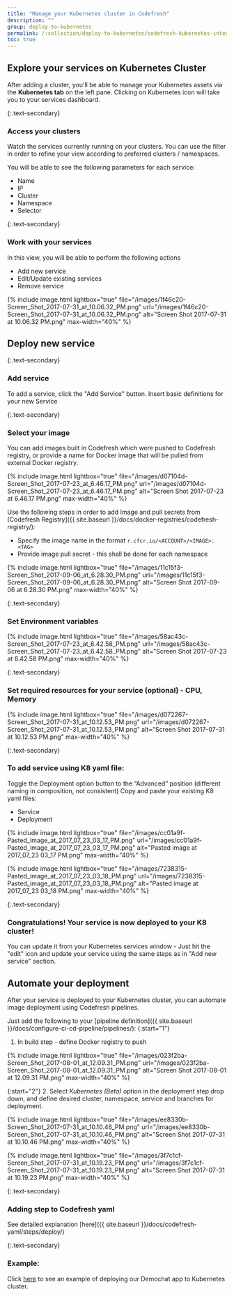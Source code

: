 ```yaml
---
title: "Manage your Kubernetes cluster in Codefresh"
description: ""
group: deploy-to-kubernetes
permalink: /:collection/deploy-to-kubernetes/codefresh-kubernetes-integration-beta/
toc: true
---
```

  
## Explore your services on Kubernetes Cluster
After adding a cluster, you'll be able to manage your Kubernetes assets via the **Kubernetes tab** on the left pane. Clicking on Kubernetes icon will take you to your services dashboard.

{:.text-secondary}
### Access your clusters
Watch the services currently running on your clusters. You can use the filter in order to refine your view according to preferred clusters / namespaces.

You will be able to see the following parameters for each service:
* Name
* IP
* Cluster
* Namespace
* Selector

{:.text-secondary}
### Work with your services
In this view, you will be able to perform the following actions
* Add new service
* Edit/Update existing services
* Remove service

{% include image.html 
lightbox="true" 
file="/images/1f46c20-Screen_Shot_2017-07-31_at_10.06.32_PM.png" 
url="/images/1f46c20-Screen_Shot_2017-07-31_at_10.06.32_PM.png" 
alt="Screen Shot 2017-07-31 at 10.06.32 PM.png" 
max-width="40%" 
%}

## Deploy new service

{:.text-secondary}
### Add service
To add a service, click the "Add Service" button.
Insert basic definitions for your new Service

{:.text-secondary}
### Select your image
You can add images built in Codefresh which were pushed to Codefresh registry, or provide a name for Docker image that will be pulled from external Docker registry.

{% include image.html 
lightbox="true" 
file="/images/d07104d-Screen_Shot_2017-07-23_at_6.46.17_PM.png" 
url="/images/d07104d-Screen_Shot_2017-07-23_at_6.46.17_PM.png" 
alt="Screen Shot 2017-07-23 at 6.46.17 PM.png" 
max-width="40%" 
%}

Use the following steps in order to add Image and pull secrets from [Codefresh Registry]({{ site.baseurl }}/docs/docker-registries/codefresh-registry/):
* Specify the image name in the format `r.cfcr.io/<ACCOUNT>/<IMAGE>:<TAG>`
* Provide image pull secret - this shall be done for each namespace

{% include image.html 
lightbox="true" 
file="/images/11c15f3-Screen_Shot_2017-09-06_at_6.28.30_PM.png" 
url="/images/11c15f3-Screen_Shot_2017-09-06_at_6.28.30_PM.png" 
alt="Screen Shot 2017-09-06 at 6.28.30 PM.png" 
max-width="40%" 
%}

{:.text-secondary}
### Set Environment variables

{% include image.html 
lightbox="true" 
file="/images/58ac43c-Screen_Shot_2017-07-23_at_6.42.58_PM.png" 
url="/images/58ac43c-Screen_Shot_2017-07-23_at_6.42.58_PM.png" 
alt="Screen Shot 2017-07-23 at 6.42.58 PM.png" 
max-width="40%" 
%}

{:.text-secondary}
### Set required resources for your service (optional) - CPU, Memory

{% include image.html 
lightbox="true" 
file="/images/d072267-Screen_Shot_2017-07-31_at_10.12.53_PM.png" 
url="/images/d072267-Screen_Shot_2017-07-31_at_10.12.53_PM.png" 
alt="Screen Shot 2017-07-31 at 10.12.53 PM.png" 
max-width="40%" 
%}

{:.text-secondary}
### To add service using K8 yaml file:
Toggle the Deployment option button to the “Advanced” position (different naming in composition, not consistent)
Copy and paste your existing K8 yaml files:
  * Service
  * Deployment
  
{% include image.html 
lightbox="true" 
file="/images/cc01a9f-Pasted_image_at_2017_07_23_03_17_PM.png" 
url="/images/cc01a9f-Pasted_image_at_2017_07_23_03_17_PM.png" 
alt="Pasted image at 2017_07_23 03_17 PM.png" 
max-width="40%" 
%}

{% include image.html 
lightbox="true" 
file="/images/7238315-Pasted_image_at_2017_07_23_03_18_PM.png" 
url="/images/7238315-Pasted_image_at_2017_07_23_03_18_PM.png" 
alt="Pasted image at 2017_07_23 03_18 PM.png" 
max-width="40%" 
%}

{:.text-secondary}
### Congratulations! Your service is now deployed to your K8 cluster!

You can update it from your Kubernetes services window - Just hit the "edit" icon and update your service using the same steps as in "Add new service" section.

## Automate your deployment
After your service is deployed to your Kubernetes cluster, you can automate image deployment using Codefresh pipelines.

Just add the following to your [pipeline definition]({{ site.baseurl }}/docs/configure-ci-cd-pipeline/pipelines/):
{:start="1"}
1. In build step - define Docker registry to push

{% include image.html 
lightbox="true" 
file="/images/023f2ba-Screen_Shot_2017-08-01_at_12.09.31_PM.png" 
url="/images/023f2ba-Screen_Shot_2017-08-01_at_12.09.31_PM.png" 
alt="Screen Shot 2017-08-01 at 12.09.31 PM.png" 
max-width="40%" 
%}

{:start="2"}
2. Select *Kubernetes (Beta)* option in the deployment step drop down, and define desired cluster, namespace, service and branches for deployment.

{% include image.html 
lightbox="true" 
file="/images/ee8330b-Screen_Shot_2017-07-31_at_10.10.46_PM.png" 
url="/images/ee8330b-Screen_Shot_2017-07-31_at_10.10.46_PM.png" 
alt="Screen Shot 2017-07-31 at 10.10.46 PM.png" 
max-width="40%" 
%}

{% include image.html 
lightbox="true" 
file="/images/3f7c1cf-Screen_Shot_2017-07-31_at_10.19.23_PM.png" 
url="/images/3f7c1cf-Screen_Shot_2017-07-31_at_10.19.23_PM.png" 
alt="Screen Shot 2017-07-31 at 10.19.23 PM.png" 
max-width="40%" 
%}

{:.text-secondary}
### Adding step to Codefresh yaml
See detailed explanation [here]({{ site.baseurl }}/docs/codefresh-yaml/steps/deploy/)

{:.text-secondary}
### Example:
Click [here](https://docs.codefresh.io/docs/codefresh-kubernetes-integration-demochat-example) to see an example of deploying our Demochat app to Kubernetes cluster.



